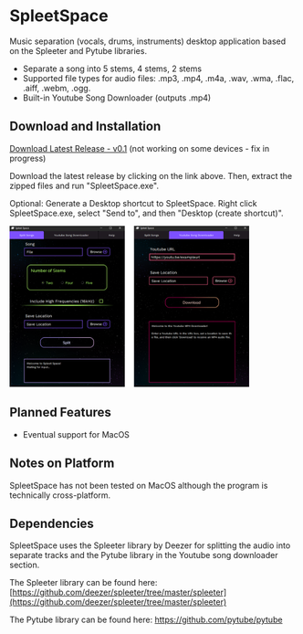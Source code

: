 # SpleetSpace
Music separation (vocals, drums, instruments) desktop application based on the Spleeter and Pytube libraries.
* Separate a song into 5 stems, 4 stems, 2 stems
* Supported file types for audio files: .mp3, .mp4, .m4a, .wav, .wma, .flac, .aiff, .webm, .ogg. 
* Built-in Youtube Song Downloader (outputs .mp4)

## Download and Installation

[Download Latest Release - v0.1](https://github.com/Mirage-Mode/SpleetSpace/releases/download/v0.1/SpleetSpace.zip) (not working on some devices - fix in progress)

Download the latest release by clicking on the link above. Then, extract the zipped files and run "SpleetSpace.exe". 

Optional: Generate a Desktop shortcut to SpleetSpace. Right click SpleetSpace.exe, select "Send to", and then "Desktop (create shortcut)".

<p float="left">
<img src="Readme_imgs/spleetspaceimg.png" width="420"/>
</p>

## Planned Features
* Eventual support for MacOS

## Notes on Platform 
SpleetSpace has not been tested on MacOS although the program is technically cross-platform.

## Dependencies

SpleetSpace uses the Spleeter library by Deezer for splitting the audio into separate tracks and the Pytube library in the Youtube song downloader section.

The Spleeter library can be found here: [https://github.com/deezer/spleeter/tree/master/spleeter](https://github.com/deezer/spleeter/tree/master/spleeter)

The Pytube library can be found here: https://github.com/pytube/pytube


